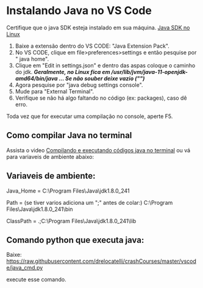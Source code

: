 # Instalando Java no VS Code

Certifique que o java SDK esteja instalado em sua máquina. 
[Java SDK no Linux](https://www.youtube.com/watch?v=Hw9fYjH4lT4)

1. Baixe a extensão dentro do VS CODE: "Java Extension Pack".
2. No VS CODE, clique em file>preferences>settings e então pesquise por " java home".
3. Clique em "Edit in settings.json" e dentro das aspas coloque o caminho do jdk.
***Geralmente, no Linux fica em /usr/lib/jvm/java-11-openjdk-amd64/bin/java ... Se não souber deixe vazio ("")***
4. Agora pesquise por "java debug settings console".
5. Mude para "External Terminal".
6. Verifique se não há algo faltando no código (ex: packages), caso dê erro.

Toda vez que for executar uma compilação no console, aperte F5.

## Como compilar Java no terminal
Assista o video [Compilando e executando códigos java no terminal](https://youtu.be/KIpuhJbNhN4) ou vá para variaveis de ambiente abaixo: 


## Variaveis de ambiente:
Java_Home = C:\Program Files\Java\jdk1.8.0_241

Path = (se tiver varios adiciona um ";" antes de colar:) C:\Program Files\Java\jdk1.8.0_241\bin

ClassPath = .;C:\Program Files\Java\jdk1.8.0_241\lib


## Comando python que executa java:
Baixe: https://raw.githubusercontent.com/drelocatelli/crashCourses/master/vscode/java_cmd.py

execute esse comando.
